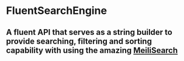 # FluentSearchEngine

## A fluent API that serves as a string builder to provide searching, filtering and sorting capability with using the amazing [MeiliSearch]((https://github.com/meilisearch/meilisearch))
